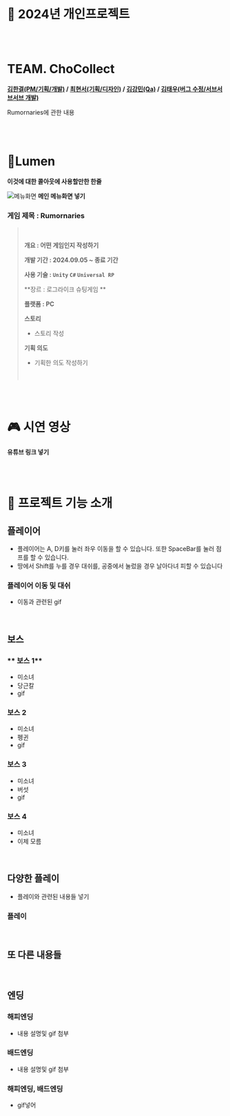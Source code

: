 # 🫙 2024년 개인프로젝트

<br><br>

#  TEAM. ChoCollect
**[김한결(PM/기획/개발)](https://github.com/sleeeppy) / [최현서(기획/디자인)](https://github.com) / [김강민(Qa)](https://github.com) / [김태우(버그 수정/서브서브서브 개발)](https://github.com/taeng0720)**

Rumornaries에 관한 내용


<br><br>

# 👧Lumen

**이것에 대한 콜아웃에 사용할만한 한줄**

![**메뉴화면**]()
**메인 메뉴화면 넣기**

### 게임 제목 : Rumornaries


> <br>
>
>**개요 : 어떤 게임인지 작성하기**
>
> **개발 기간 : 2024.09.05 ~ 종료 기간**
> 
> **사용 기술 : `Unity` `C#` `Universal RP`**
>
> **장르 : 로그라이크 슈팅게임 **
>
> **플랫폼 : PC**
>
> **스토리**
> - 스토리 작성
>
> **기획 의도**
> - 기획한 의도 작성하기
>
> <br>

<br><br>

# 🎮 시연 영상

**유튜브 링크 넣기**


<br><br>

# 🌌 프로젝트 기능 소개

## 플레이어

- 플레이어는 A, D키를 눌러 좌우 이동을 할 수 있습니다. 또한 SpaceBar를 눌러 점프를 할 수 있습니다.
- 땅에서 Shift를 누를 경우 대쉬를, 공중에서 눌렀을 경우 날아다녀 피할 수 있습니다

### 플레이어 이동 및 대쉬

- 이동과 관련된 gif 

<br>

## 보스

### ** 보스 1**

- 미소녀
- 당근칼
- gif

### **보스 2**

- 미소녀
- 펭귄
- gif

### **보스 3**

- 미소녀
- 버섯
- gif

### **보스 4**

- 미소녀
- 이제 모름

<br>

## 다양한 플레이

- 플레이와 관련된 내용들 넣기
### 플레이

<br>

## 또 다른 내용들

<br>

## 엔딩

### **해피엔딩**

- 내용 설명및 gif 첨부

### **배드엔딩**

- 내용 설명및 gif 첨부

### 해피엔딩, 배드엔딩

- gif넣어
